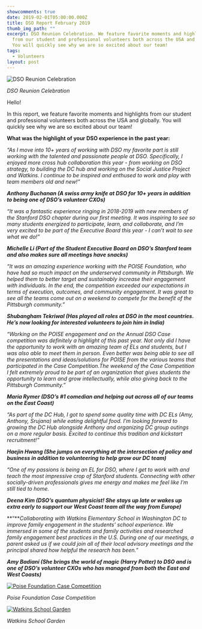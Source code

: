```yaml
---
showcomments: true
date: 2019-02-01T05:00:00.000Z
title: DSO Report February 2019
thumb_img_path: ""
excerpt: DSO Reunion Celebration. We feature favorite moments and highlights
  from our student and professional volunteers both across the USA and globally.
  You will quickly see why we are so excited about our team!
tags:
  - Volunteers
layout: post
---
```



![DSO Reunion Celebration](/images/dsoreunion_large-1-.png "DSO Reunion Celebration")

*DSO Reunion Celebration*

Hello!

In this report, we feature favorite moments and highlights from our student and professional volunteers both across the USA and globally. You will quickly see why we are so excited about our team!

**What was the highlight of your DSO experience in the past year:**

*“As I move into 10+ years of working with DSO my favorite part is still working with the talented and passionate people at DSO. Specifically, I enjoyed more cross hub collaboration this year - from working on DSO strategy, to building the DC hub and working on the Social Justice Project and Watkins. I continue to be inspired and enthused to work and play with team members old and new!”*

***Anthony Buchanan (A swiss army knife at DSO for 10+ years in addition to being one of DSO’s volunteer CXOs)***

*“It was a fantastic experience ringing in 2018-2019 with new members of the Stanford DSO chapter during our first meeting. It was inspiring to see so many students energized to participate, learn, and collaborate, and I’m very excited to be part of the Executive Board this year - I can’t wait to see what we do!”*

***Michelle Li (Part of the Student Executive Board on DSO’s Stanford team and also makes sure all meetings have snacks)***

*“It was an amazing experience working with the POISE Foundation, who have had so much impact on the underserved community in Pittsburgh. We helped them to better target and sustainably increase their engagement with individuals. In the end, the competition exceeded our expectations in terms of execution, outcomes, and community engagement. It was great to see all the teams come out on a weekend to compete for the benefit of the Pittsburgh community.”*

***Shubangham Tekriwal (Has played all roles at DSO in the most countries. He’s now looking for interested volunteers to join him in India)***

*“Working on the POISE engagement and on the Annual DSO Case competition was definitely a highlight of this past year. Not only did I have the opportunity to work with an amazing team of ELs and students, but I was also able to meet them in person. Even better was being able to see all the presentations and ideas/solutions for POISE from the various teams that participated in the Case Competition.The weekend of the Case Competition I felt extremely proud to be part of an organization that gives students the opportunity to learn and grow intellectually, while also giving back to the Pittsburgh Community.”*

***Maria Rymer (DSO’s #1 comedian and helping out across all of our teams on the East Coast)***  

*“As part of the DC Hub, I got to spend some quality time with DC ELs (Amy, Anthony, Srujana) while eating delightful food. I’m looking forward to growing the DC Hub alongside Anthony and organizing DC group outings on a more regular basis. Excited to continue this tradition and kickstart recruitment!”*

***Haejin Hwang (She jumps on everything at the intersection of policy and business in addition to volunteering to help grow our DC team)***  

*“One of my passions is being an EL for DSO, where I get to work with and teach the most impressive crop of Stanford students. Connecting with other socially-driven professionals gives me energy and makes me feel like I’m still tied to home.*

***Deena Kim (DSO’s quantum physicist! She stays up late or wakes up extra early to support our West Coast team all the way from Europe)***  

**“***Collaborating with Watkins Elementary School in Washington DC to improve family engagement in the students’ school experience. We immersed in some of the students and family activities and researched family engagement best practices in the U.S. During one of our meetings, a parent asked us if we could join all of their local advisory meetings and the principal shared how helpful the research has been.”*

***Amy Badiani (She brings the world of magic (Harry Potter) to DSO and is one of DSO’s volunteer CXOs who has managed from both the East and West Coasts)***

[![Poise Foundation Case Competition](https://www.globalgiving.org/pfil/17280/PoiseFoundationCase_Large.PNG)](https://www.globalgiving.org/pfil/17280/PoiseFoundationCase_Large.PNG)

*Poise Foundation Case Competition*

[![Watkins School Garden](https://www.globalgiving.org/pfil/17280/WatkinsGarden_Large.PNG)](https://www.globalgiving.org/pfil/17280/WatkinsGarden_Large.PNG)

*Watkins School Garden*